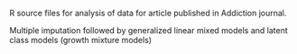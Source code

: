 R source files for analysis of data for article published in Addiction journal. 

Multiple imputation followed by generalized linear mixed models and latent class models (growth mixture models)

